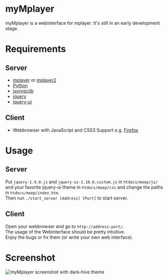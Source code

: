 myMplayer
========

myMplayer is a webinterface for mplayer. It's still in an early development stage.

Requirements
============

Server
------

 * [mplayer](http://mplayerhq.hu/) or [mplayer2](http://mplayer2.org/)
 * [Python](http://www.python.org/)
 * [jsonrpclib](https://github.com/joshmarshall/jsonrpclib)
 * [jquery](http://jquery.com/)
 * [jquery-ui](http://jqueryui.com/)

Client
------

 + Webbrowser with JavaScript and CSS3 Support e.g. [Firefox](https://www.mozilla.org/firefox)


Usage
=====

Server
------

Put `jquery-1.9.0.js` and `jquery-ui-1.10.0.custom.js` in `htdocs/moep/js/` 
and your favorite jquery-ui theme in `htdocs/moep/css` and change the paths 
in `htdocs/moep/index.htm`.  
Then run `./start_server [Address] [Port]` to start server.

Client
------

Open your webbrowser and go to `http://address:port/`.  
The usage of the Webinterface should be pretty intuitive.  
Enjoy the bugs or fix them (or write your own web interface).

Screenshot
==========

![myMplayer screenshot with dark-hive theme](http://dingensundso.de/screenshots/mymplayer.jpg)
